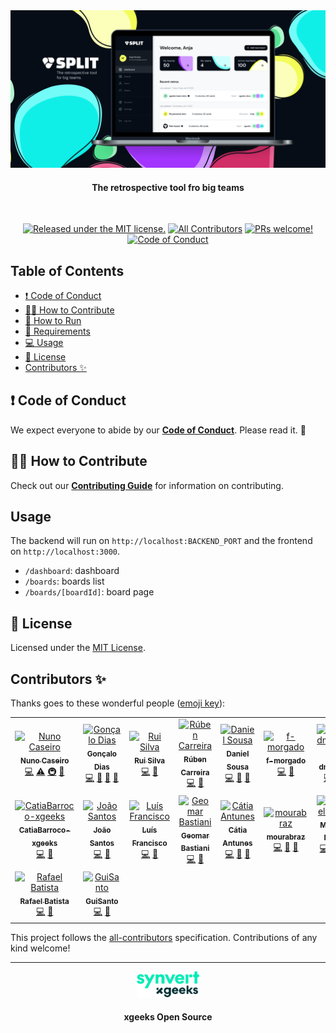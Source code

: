 <img src=".github/IMAGES/split-repo-img.png" alt="SPLIT" />
<h4 align="center">The retrospective tool fro big teams</h4>

<br>

<div align="center">

[![Released under the MIT license.](https://img.shields.io/badge/license-MIT-blue.svg)](./LICENSE)
[![All Contributors][all-contributors-badge]](#contributors)
[![PRs welcome!](https://img.shields.io/badge/PRs-welcome-brightgreen.svg)](./CONTRIBUTING)
[![Code of Conduct][coc-badge]][coc]

</div>

## Table of Contents

- [❗ Code of Conduct](#-code-of-conduct)
- [🙌🏻 How to Contribute](#--how-to-contribute)
- [🏃 How to Run](https://github.com/xgeekshq/split/wiki/How-to-run)
- [📃 Requirements](https://github.com/xgeekshq/split/wiki/Requirements)
- [:computer: Usage](#usage)
- [📝 License](#-license)
- [Contributors ✨](#contributors-)

## ❗ Code of Conduct

We expect everyone to abide by our [**Code of Conduct**](.github/CODE_OF_CONDUCT.md). Please read it. 🤝

## 🙌🏻 How to Contribute

Check out our [**Contributing Guide**](.github/CONTRIBUTING.md) for information on contributing.

## Usage

The backend will run on `http://localhost:BACKEND_PORT` and the frontend on `http://localhost:3000`.

- `/dashboard`: dashboard
- `/boards`: boards list
- `/boards/[boardId]`: board page

## 📝 License

Licensed under the [MIT License](./LICENSE).

## Contributors ✨

Thanks goes to these wonderful people ([emoji key](https://allcontributors.org/docs/en/emoji-key)):

<!-- ALL-CONTRIBUTORS-LIST:START - Do not remove or modify this section -->
<!-- prettier-ignore-start -->
<!-- markdownlint-disable -->
<table>
  <tbody>
    <tr>
      <td align="center"><a href="https://github.com/nunocaseiro"><img src="https://avatars.githubusercontent.com/u/90208434?v=4?s=50" width="50px;" alt="Nuno Caseiro"/><br /><sub><b>Nuno Caseiro</b></sub></a><br /><a href="https://github.com/xgeekshq/split/commits?author=nunocaseiro" title="Code">💻</a> <a href="https://github.com/xgeekshq/split/commits?author=nunocaseiro" title="Tests">⚠️</a> <a href="#infra-nunocaseiro" title="Infrastructure (Hosting, Build-Tools, etc)">🚇</a> <a href="https://github.com/xgeekshq/split/commits?author=nunocaseiro" title="Documentation">📖</a></td>
      <td align="center"><a href="https://github.com/gfdias"><img src="https://avatars.githubusercontent.com/u/5095726?v=4?s=50" width="50px;" alt="Gonçalo Dias"/><br /><sub><b>Gonçalo Dias</b></sub></a><br /><a href="https://github.com/xgeekshq/split/commits?author=gfdias" title="Code">💻</a> <a href="https://github.com/xgeekshq/split/pulls?q=is%3Apr+reviewed-by%3Agfdias" title="Reviewed Pull Requests">👀</a> <a href="https://github.com/xgeekshq/split/commits?author=gfdias" title="Documentation">📖</a> <a href="#projectManagement-gfdias" title="Project Management">📆</a></td>
      <td align="center"><a href="https://github.com/rpvsilva"><img src="https://avatars.githubusercontent.com/u/25325644?v=4?s=50" width="50px;" alt="Rui Silva"/><br /><sub><b>Rui Silva</b></sub></a><br /><a href="https://github.com/xgeekshq/split/commits?author=rpvsilva" title="Code">💻</a> <a href="https://github.com/xgeekshq/split/pulls?q=is%3Apr+reviewed-by%3Arpvsilva" title="Reviewed Pull Requests">👀</a></td>
      <td align="center"><a href="https://github.com/RubenMCCarreira"><img src="https://avatars.githubusercontent.com/u/75999036?v=4?s=50" width="50px;" alt="Rúben Carreira"/><br /><sub><b>Rúben Carreira</b></sub></a><br /><a href="https://github.com/xgeekshq/split/commits?author=RubenMCCarreira" title="Code">💻</a> <a href="https://github.com/xgeekshq/split/pulls?q=is%3Apr+reviewed-by%3ARubenMCCarreira" title="Reviewed Pull Requests">👀</a></td>
      <td align="center"><a href="https://daniel-sousa.com"><img src="https://avatars.githubusercontent.com/u/104842894?v=4?s=50" width="50px;" alt="Daniel Sousa"/><br /><sub><b>Daniel Sousa</b></sub></a><br /><a href="https://github.com/xgeekshq/split/commits?author=dsousa12" title="Code">💻</a> <a href="https://github.com/xgeekshq/split/commits?author=dsousa12" title="Documentation">📖</a> <a href="https://github.com/xgeekshq/split/pulls?q=is%3Apr+reviewed-by%3Adsousa12" title="Reviewed Pull Requests">👀</a></td>
      <td align="center"><a href="https://github.com/f-morgado"><img src="https://avatars.githubusercontent.com/u/99803749?v=4?s=50" width="50px;" alt="f-morgado"/><br /><sub><b>f-morgado</b></sub></a><br /><a href="https://github.com/xgeekshq/split/commits?author=f-morgado" title="Code">💻</a> <a href="https://github.com/xgeekshq/split/commits?author=f-morgado" title="Documentation">📖</a></td>
      <td align="center"><a href="https://github.com/r-dmatos"><img src="https://avatars.githubusercontent.com/u/100219341?v=4?s=50" width="50px;" alt="r-dmatos"/><br /><sub><b>r-dmatos</b></sub></a><br /><a href="https://github.com/xgeekshq/split/commits?author=r-dmatos" title="Code">💻</a> <a href="https://github.com/xgeekshq/split/commits?author=r-dmatos" title="Documentation">📖</a></td>
    </tr>
    <tr>
      <td align="center"><a href="https://github.com/CatiaBarroco-xgeeks"><img src="https://avatars.githubusercontent.com/u/104831678?v=4?s=50" width="50px;" alt="CatiaBarroco-xgeeks"/><br /><sub><b>CatiaBarroco-xgeeks</b></sub></a><br /><a href="https://github.com/xgeekshq/split/commits?author=CatiaBarroco-xgeeks" title="Code">💻</a> <a href="https://github.com/xgeekshq/split/commits?author=CatiaBarroco-xgeeks" title="Documentation">📖</a></td>
      <td align="center"><a href="https://github.com/joaosantos99"><img src="https://avatars.githubusercontent.com/u/68588265?v=4?s=50" width="50px;" alt="João Santos"/><br /><sub><b>João Santos</b></sub></a><br /><a href="https://github.com/xgeekshq/split/commits?author=joaosantos99" title="Code">💻</a> <a href="https://github.com/xgeekshq/split/commits?author=joaosantos99" title="Documentation">📖</a></td>
      <td align="center"><a href="https://github.com/dvpfran"><img src="https://avatars.githubusercontent.com/u/67462841?v=4?s=50" width="50px;" alt="Luís Francisco"/><br /><sub><b>Luís Francisco</b></sub></a><br /><a href="https://github.com/xgeekshq/split/commits?author=dvpfran" title="Code">💻</a> <a href="https://github.com/xgeekshq/split/commits?author=dvpfran" title="Documentation">📖</a></td>
      <td align="center"><a href="https://github.com/geomarb"><img src="https://avatars.githubusercontent.com/u/33127565?v=4?s=50" width="50px;" alt="Geomar Bastiani"/><br /><sub><b>Geomar Bastiani</b></sub></a><br /><a href="https://github.com/xgeekshq/split/commits?author=geomarb" title="Code">💻</a> <a href="https://github.com/xgeekshq/split/commits?author=geomarb" title="Documentation">📖</a></td>
      <td align="center"><a href="https://github.com/CatiaAntunes96"><img src="https://avatars.githubusercontent.com/u/59372326?v=4?s=50" width="50px;" alt="Cátia Antunes"/><br /><sub><b>Cátia Antunes</b></sub></a><br /><a href="https://github.com/xgeekshq/split/commits?author=CatiaAntunes96" title="Code">💻</a> <a href="https://github.com/xgeekshq/split/commits?author=CatiaAntunes96" title="Documentation">📖</a> <a href="https://github.com/xgeekshq/split/pulls?q=is%3Apr+reviewed-by%3ACatiaAntunes96" title="Reviewed Pull Requests">👀</a></td>
      <td align="center"><a href="https://www.linkedin.com/in/moura-braz"><img src="https://avatars.githubusercontent.com/u/7543719?v=4?s=50" width="50px;" alt="mourabraz"/><br /><sub><b>mourabraz</b></sub></a><br /><a href="https://github.com/xgeekshq/split/commits?author=mourabraz" title="Code">💻</a> <a href="https://github.com/xgeekshq/split/commits?author=mourabraz" title="Documentation">📖</a> <a href="https://github.com/xgeekshq/split/pulls?q=is%3Apr+reviewed-by%3Amourabraz" title="Reviewed Pull Requests">👀</a></td>
      <td align="center"><a href="https://github.com/miguel-felix1"><img src="https://avatars.githubusercontent.com/u/87712174?v=4?s=50" width="50px;" alt="Miguel Félix"/><br /><sub><b>Miguel Félix</b></sub></a><br /><a href="https://github.com/xgeekshq/split/commits?author=miguel-felix1" title="Code">💻</a> <a href="https://github.com/xgeekshq/split/issues?q=author%3Amiguel-felix1" title="Bug reports">🐛</a> <a href="https://github.com/xgeekshq/split/pulls?q=is%3Apr+reviewed-by%3Amiguel-felix1" title="Reviewed Pull Requests">👀</a> <a href="#userTesting-miguel-felix1" title="User Testing">📓</a></td>
    </tr>
    <tr>
      <td align="center"><a href="https://github.com/RafaelSBatista97"><img src="https://avatars.githubusercontent.com/u/118206043?v=4?s=50" width="50px;" alt="Rafael Batista"/><br /><sub><b>Rafael Batista</b></sub></a><br /><a href="https://github.com/xgeekshq/split/commits?author=RafaelSBatista97" title="Code">💻</a> <a href="https://github.com/xgeekshq/split/commits?author=RafaelSBatista97" title="Documentation">📖</a></td>
      <td align="center"><a href="https://github.com/GuiSanto"><img src="https://avatars.githubusercontent.com/u/99729373?v=4?s=50" width="50px;" alt="GuiSanto"/><br /><sub><b>GuiSanto</b></sub></a><br /><a href="https://github.com/xgeekshq/split/commits?author=GuiSanto" title="Code">💻</a> <a href="https://github.com/xgeekshq/split/commits?author=GuiSanto" title="Documentation">📖</a></td>
    </tr>
  </tbody>
</table>

<!-- markdownlint-restore -->
<!-- prettier-ignore-end -->

<!-- ALL-CONTRIBUTORS-LIST:END -->

This project follows the [all-contributors](https://github.com/all-contributors/all-contributors) specification. Contributions of any kind welcome!

[all-contributors-badge]: https://img.shields.io/github/all-contributors/xgeekshq/divide-and-conquer?color=orange&style=flat-square
[coc]: .github/CODE_OF_CONDUCT.md
[coc-badge]: https://img.shields.io/badge/code%20of-conduct-ff69b4.svg?style=flat-square

---

<p align="center">
  <a align="center" href="https://www.xgeeks.io/">
    <img alt="xgeeks" src=".github/IMAGES/xgeeks_Logo_Black.svg" width="100">
  </a>
</p>
<h4 align="center">xgeeks Open Source</h4>
